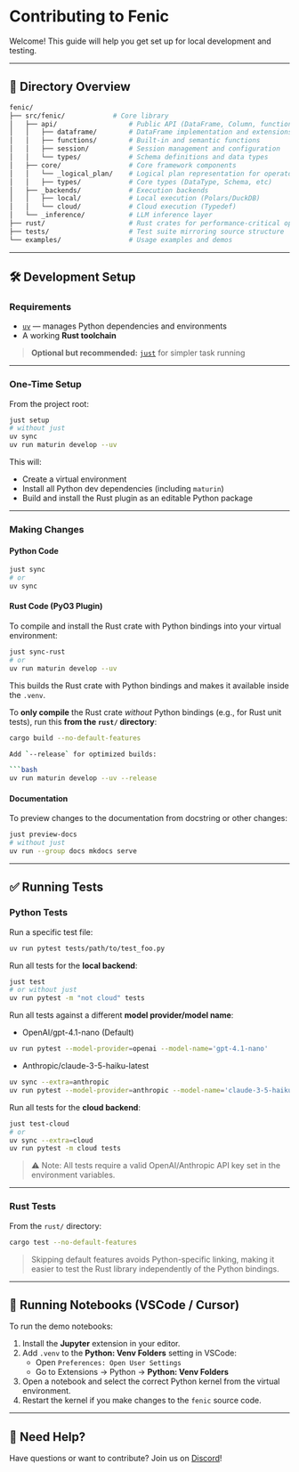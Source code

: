# Contributing to Fenic

Welcome! This guide will help you get set up for local development and testing.

---

## 📁 Directory Overview

```bash
fenic/
├── src/fenic/            # Core library
│   ├── api/                  # Public API (DataFrame, Column, functions, session)
│   │   ├── dataframe/        # DataFrame implementation and extensions
│   │   ├── functions/        # Built-in and semantic functions
│   │   ├── session/          # Session management and configuration
│   │   └── types/            # Schema definitions and data types
│   ├── core/                 # Core framework components
│   │   └── _logical_plan/    # Logical plan representation for operators
│   │   ├── types/            # Core types (DataType, Schema, etc)
│   ├── _backends/            # Execution backends
│   │   ├── local/            # Local execution (Polars/DuckDB)
│   │   └── cloud/            # Cloud execution (Typedef)
│   └── _inference/           # LLM inference layer
├── rust/                     # Rust crates for performance-critical operations
├── tests/                    # Test suite mirroring source structure
└── examples/                 # Usage examples and demos
```

---

## 🛠️ Development Setup

### Requirements

- [`uv`](https://github.com/astral-sh/uv) — manages Python dependencies and environments
- A working **Rust toolchain**

> **Optional but recommended:** [`just`](https://just.systems/) for simpler task running

---

### One-Time Setup

From the project root:

```bash
just setup
# without just
uv sync
uv run maturin develop --uv
```

This will:

- Create a virtual environment
- Install all Python dev dependencies (including `maturin`)
- Build and install the Rust plugin as an editable Python package

---

### Making Changes

#### Python Code

```bash
just sync
# or
uv sync
```

#### Rust Code (PyO3 Plugin)

To compile and install the Rust crate with Python bindings into your virtual environment:

```bash
just sync-rust
# or
uv run maturin develop --uv
```

This builds the Rust crate with Python bindings and makes it available inside the `.venv`.

To **only compile** the Rust crate _without_ Python bindings (e.g., for Rust unit tests), run this **from the `rust/` directory**:

````bash
cargo build --no-default-features

Add `--release` for optimized builds:

```bash
uv run maturin develop --uv --release
````

#### Documentation

To preview changes to the documentation from docstring or other changes:

```bash
just preview-docs
# without just
uv run --group docs mkdocs serve
```

---

## ✅ Running Tests

### Python Tests

Run a specific test file:

```bash
uv run pytest tests/path/to/test_foo.py
```

Run all tests for the **local backend**:

```bash
just test
# or without just
uv run pytest -m "not cloud" tests
```

Run all tests against a different **model provider/model name**:

- OpenAI/gpt-4.1-nano (Default)

```bash
uv run pytest --model-provider=openai --model-name='gpt-4.1-nano'
```

- Anthropic/claude-3-5-haiku-latest

```bash
uv sync --extra=anthropic
uv run pytest --model-provider=anthropic --model-name='claude-3-5-haiku-latest'
```

Run all tests for the **cloud backend**:

```bash
just test-cloud
# or
uv sync --extra=cloud
uv run pytest -m cloud tests
```

> ⚠️ Note: All tests require a valid OpenAI/Anthropic API key set in the environment variables.

---

### Rust Tests

From the `rust/` directory:

```bash
cargo test --no-default-features
```

> Skipping default features avoids Python-specific linking, making it easier to test the Rust library independently of the Python bindings.

---

## 📓 Running Notebooks (VSCode / Cursor)

To run the demo notebooks:

1. Install the **Jupyter** extension in your editor.
2. Add `.venv` to the **Python: Venv Folders** setting in VSCode:
   - Open `Preferences: Open User Settings`
   - Go to Extensions → Python → **Python: Venv Folders**
3. Open a notebook and select the correct Python kernel from the virtual environment.
4. Restart the kernel if you make changes to the `fenic` source code.

---

## 🙋 Need Help?

Have questions or want to contribute? Join us on [Discord](https://discord.gg/GdqF3J7huR)!
